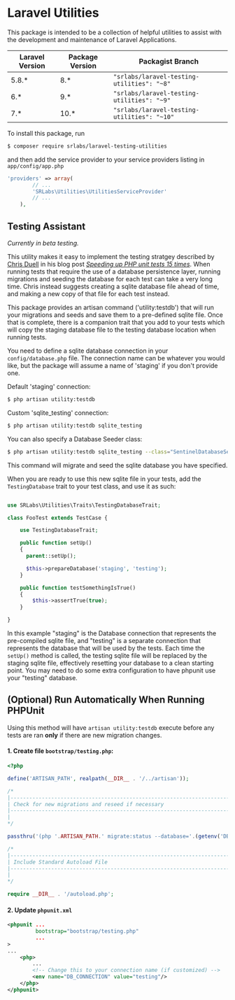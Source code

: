# Laravel Utilities

This package is intended to be a collection of helpful utilities to assist with the development and maintenance of Laravel Applications.

| Laravel Version  | Package Version  | Packagist Branch |
|---|---|---|
| 5.8.*  | 8.*  | ```"srlabs/laravel-testing-utilities": "~8"```   |
| 6.*  | 9.*  | ```"srlabs/laravel-testing-utilities": "~9"```   |
| 7.*  | 10.*  | ```"srlabs/laravel-testing-utilities": "~10"```   |

To install this package, run
```bash
$ composer require srlabs/laravel-testing-utilities
```

and then add the service provider to your service providers listing in ```app/config/app.php```

```php
'providers' => array(
        // ...
	    'SRLabs\Utilities\UtilitiesServiceProvider'
        // ...
	),
```

## Testing Assistant

*Currently in beta testing.*

This utility makes it easy to implement the testing stratgey described by [Chris Duell](https://github.com/duellsy) in his blog post *[Speeding up PHP unit tests 15 times](http://www.chrisduell.com/blog/development/speeding-up-unit-tests-in-php/)*.  When running tests that require the use of a database persistence layer, running migrations and seeding the database for each test can take a very long time.  Chris instead suggests creating a sqlite database file ahead of time, and making a new copy of that file for each test instead.

This package provides an artisan command ('utility:testdb') that will run your migrations and seeds and save them to a pre-defined sqlite file.  Once that is complete, there is a companion trait that you add to your tests which will copy the staging database file to the testing database location when running tests.

You need to define a sqlite database connection in your ```config/database.php``` file.  The connection name can be whatever you would like, but the package will assume a name of 'staging' if you don't provide one.

Default 'staging' connection:

```bash
$ php artisan utility:testdb
```

Custom 'sqlite_testing' connection:

```bash
$ php artisan utility:testdb sqlite_testing
```

You can also specify a Database Seeder class:

```bash
$ php artisan utility:testdb sqlite_testing --class="SentinelDatabaseSeeder"
```

This command will migrate and seed the sqlite database you have specified.

When you are ready to use this new sqlite file in your tests, add the ```TestingDatabase``` trait to your test class, and use it as such:

```php

use SRLabs\Utilities\Traits\TestingDatabaseTrait;

class FooTest extends TestCase {

    use TestingDatabaseTrait;

    public function setUp()
    {
      parent::setUp();

      $this->prepareDatabase('staging', 'testing');
    }

    public function testSomethingIsTrue()
    {
        $this->assertTrue(true);
    }

}
```
In this example "staging" is the Database connection that represents the pre-compiled sqlite file, and "testing" is a separate connection that represents the database that will be used by the tests. Each time the ```setUp()``` method is called, the testing sqlite file will be replaced by the staging sqlite file, effectively resetting your database to a clean starting point.
You may need to do some extra configuration to have phpunit use your "testing" database.

## (Optional) Run Automatically When Running PHPUnit

Using this method will have `artisan utility:testdb` execute before any tests are ran **only** if there are new migration changes.

#### 1. Create file `bootstrap/testing.php`:

```php
<?php

define('ARTISAN_PATH', realpath(__DIR__ . '/../artisan'));

/*
|--------------------------------------------------------------------------
| Check for new migrations and reseed if necessary
|--------------------------------------------------------------------------
|
*/

passthru('(php '.ARTISAN_PATH.' migrate:status --database='.(getenv('DB_CONNECTION') ?: 'testing').' | grep -q "| N    |") && php '.ARTISAN_PATH.' utility:testdb');

/*
|--------------------------------------------------------------------------
| Include Standard Autoload File
|--------------------------------------------------------------------------
|
*/

require __DIR__ . '/autoload.php';
```

#### 2. Update `phpunit.xml`

```xml
<phpunit ...
         bootstrap="bootstrap/testing.php"
         ...
>
...
    <php>
        ...
        <!-- Change this to your connection name (if customized) -->
        <env name="DB_CONNECTION" value="testing"/>
    </php>
</phpunit>
```
